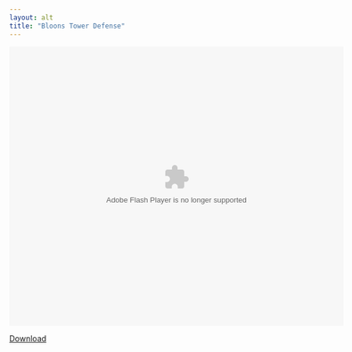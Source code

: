 ```yaml
---
layout: alt
title: "Bloons Tower Defense"
---
```


<object width="100" height="100">
    <embed src="src/bloonstd_moved.swf" flashvars="" base="" quality="high" allowscriptaccess="always" allowfullscreen="true" bgcolor="" wmode="window" width="600" height="500" type="application/x-shockwave-flash" pluginspage="http://www.macromedia.com/go/getflashplayer">
</object>

<br>

<a href="src/bloonstd_moved.swf" download class="btn btn-secondary">Download</a>

